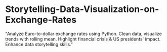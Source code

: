 # Storytelling-Data-Visualization-on-Exchange-Rates
"Analyze Euro-to-dollar exchange rates using Python. Clean data, visualize trends with rolling mean. Highlight financial crisis &amp; US presidents' impact. Enhance data storytelling skills."
